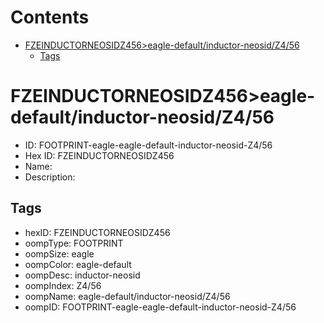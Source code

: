 



Contents
========

* [FZEINDUCTORNEOSIDZ456>eagle-default/inductor-neosid/Z4/56](#fzeinductorneosidz456eagle-defaultinductor-neosidz456)
	* [Tags](#tags)

# FZEINDUCTORNEOSIDZ456>eagle-default/inductor-neosid/Z4/56

- ID: FOOTPRINT-eagle-eagle-default-inductor-neosid-Z4/56
- Hex ID: FZEINDUCTORNEOSIDZ456
- Name: 
- Description: 

## Tags

- hexID: FZEINDUCTORNEOSIDZ456
- oompType: FOOTPRINT
- oompSize: eagle
- oompColor: eagle-default
- oompDesc: inductor-neosid
- oompIndex: Z4/56
- oompName: eagle-default/inductor-neosid/Z4/56
- oompID: FOOTPRINT-eagle-eagle-default-inductor-neosid-Z4/56
